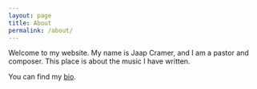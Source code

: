 ```yaml
---
layout: page
title: About
permalink: /about/
---
```


Welcome to my website. My name is Jaap Cramer, and I am a pastor and composer. This place is about the music I have written.

You can find my [bio](/about/bioEN.html).
